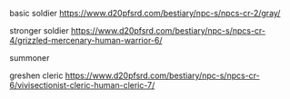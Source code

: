 basic soldier
https://www.d20pfsrd.com/bestiary/npc-s/npcs-cr-2/gray/

stronger soldier
https://www.d20pfsrd.com/bestiary/npc-s/npcs-cr-4/grizzled-mercenary-human-warrior-6/

summoner

greshen cleric
https://www.d20pfsrd.com/bestiary/npc-s/npcs-cr-6/vivisectionist-cleric-human-cleric-7/